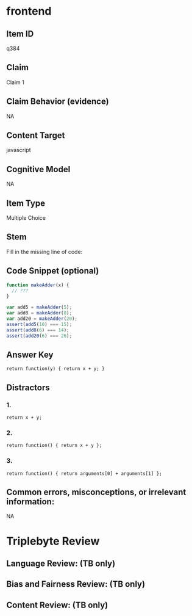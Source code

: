 # frontend

## Item ID
q384

## Claim
Claim 1

## Claim Behavior (evidence)
NA

## Content Target
javascript

## Cognitive Model
NA

## Item Type
Multiple Choice

## Stem
Fill in the missing line of code:

## Code Snippet (optional)
```javascript
function makeAdder(x) {
  // ???
}

var add5 = makeAdder(5);
var add8 = makeAdder(8);
var add20 = makeAdder(20);
assert(add5(10) === 15);
assert(add8(6) === 14);
assert(add20(6) === 26);
```

## Answer Key
`return function(y) { return x + y; }`

## Distractors

### 1.
`return x + y;`

### 2.
`return function() { return x + y };`

### 3.
`return function() { return arguments[0] + arguments[1] };`

## Common errors, misconceptions, or irrelevant information:
NA

# Triplebyte Review


## Language Review: (TB only)


## Bias and Fairness Review: (TB only)


## Content Review: (TB only)


